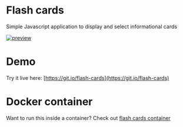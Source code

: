 # Flash cards
Simple Javascript application to display and select informational cards

[![preview](https://git.io/flash-cards-png)](https://git.io/flash-cards)

# Demo
Try it live here: [https://git.io/flash-cards](https://git.io/flash-cards)

# Docker container
 Want to run this inside a container? Check out [flash cards container](https://github.com/antontsv/flash-cards-container)